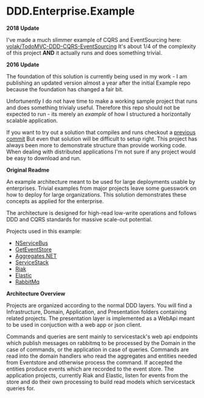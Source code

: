 # DDD.Enterprise.Example

**2018 Update**

I've made a much slimmer example of CQRS and EventSourcing here: [volak/TodoMVC-DDD-CQRS-EventSourcing](https://github.com/volak/TodoMVC-DDD-CQRS-EventSourcing)
It's about 1/4 of the complexity of this project **AND** it actually runs and does something trivial.

**2016 Update**

The foundation of this solution is currently being used in my work - I am publishing an updated version almost a year after the initial Example repo because the foundation has changed a fair bit.

Unfortunently I do not have time to make a working sample project that runs and does something trivialy useful.  Therefore this repo should not be expected to run - its merely an *example* of how I structured a horizontally scalable application.

If you want to try out a solution that compiles and runs checkout a [previous commit](https://github.com/volak/DDD.Enterprise.Example/commit/5a644536eaf241dd255639d6fe6d60bf35ae87d0) But even that solution will be difficult to setup right.  This project has always been more to demonstrate structure than provide working code.  When dealing with distributed applications I'm not sure if any project would be easy to download and run.

**Original Readme**

An example architecture meant to be used for large deployments usable by enterprises.  Trivial examples from major projects leave some guesswork
on how to deploy for large organizations.  This solution demonstrates these concepts as applied for the enterprise.  

The architecture is designed for high-read low-write operations and follows DDD and CQRS standards for massive scale-out potential.

Projects used in this example:

- [NServiceBus](https://github.com/Particular/NServiceBus)
- [GetEventStore](https://github.com/EventStore/EventStore)
- [Aggregates.NET](https://github.com/volak/Aggregates.NET)
- [ServiceStack](https://github.com/ServiceStack/ServiceStack)
- [Riak](http://basho.com/products/#riak)
- [Elastic](https://www.elastic.co/)
- [RabbitMq](https://www.rabbitmq.com/)

**Architecture Overview**

Projects are organized according to the normal DDD layers.  You will find a Infrastructure, Domain, Application, and Presentation folders containing related projects.  The presentation layer is implemented as a WebApi meant to be used in conjuction with a web app or json client.

Commands and queries are sent mainly to servicestack's web api endpoints which publish messages on rabbitmq to be processed by the Domain in the case of commands, or the application in case of queries.  Commands are read into the domain handlers who read the aggregates and entities needed from Eventstore and otherwise process the command.  If accepted the entities produce events which are recorded to the event store.  The application projects, currently Riak and Elastic, listen for events from the store and do their own processing to build read models which servicestack queries for.



